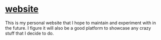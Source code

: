 # [website](http://mhgbrown.is)
This is my personal website that I hope to maintain and experiment with in the future.  I figure it will also be a good platform to showcase any crazy stuff that I decide to do.
